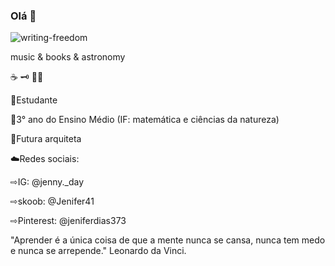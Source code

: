 ### Olá 🤍
![writing-freedom](https://user-images.githubusercontent.com/127758625/236854879-81c53306-5973-40d7-a74a-4db91825ef93.gif)

music & books & astronomy

☕️ 🗝 🥯🎼 

📔Estudante

🧬3° ano do Ensino Médio (IF: matemática e ciências da natureza)

📐Futura arquiteta

☁️Redes sociais:

   ⇨IG: @jenny._day

   ⇨skoob: @Jenifer41
   
   ⇨Pinterest: @jeniferdias373

"Aprender é a única coisa de que a mente nunca se cansa, nunca tem medo e nunca se arrepende." Leonardo da Vinci.
